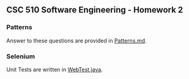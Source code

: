 ## CSC 510 Software Engineering - Homework 2

### Patterns
Answer to these questions are provided in [Patterns.md](/Patterns.md).

### Selenium
Unit Tests are written in [WebTest.java](/WebTest.java).
